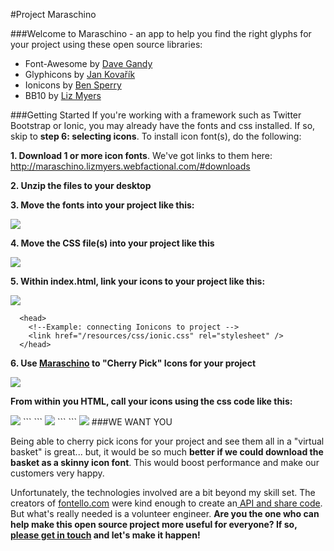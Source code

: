 

#Project Maraschino

###Welcome to Maraschino - an app to help you find the right glyphs for your project using these open source libraries:
  * Font-Awesome by <a href="https://twitter.com/davegandy" target="_new">Dave Gandy</a>
  * Glyphicons by <a href="https://twitter.com/jankovarik" target="_new">Jan Kovařík</a>
  * Ionicons by <a href="https://twitter.com/benjsperry" target="_new">Ben Sperry</a>
  * BB10 by <a href="https://twitter.com/lizmyers" target="_new">Liz Myers</a>

###Getting Started
If you're working with a framework such as Twitter Bootstrap or Ionic, you may already have the fonts and css installed. If so, skip to **step 6: selecting icons**. To install icon font(s), do the following:

**1. Download 1 or more icon fonts**. We've got links to them here: http://maraschino.lizmyers.webfactional.com/#downloads

**2. Unzip the files to your desktop**

**3. Move the fonts into your project like this:**

<img src = "https://cloud.githubusercontent.com/assets/1979777/8267087/c3b0afa2-174a-11e5-92b5-82566b937618.jpg" />
  
  
**4. Move the CSS file(s) into your project like this**

<img src ="https://cloud.githubusercontent.com/assets/1979777/8267094/10d6d388-174b-11e5-8aca-27a53670b12c.jpg"/>

**5. Within index.html, link your icons to your project like this:**

<img src="https://cloud.githubusercontent.com/assets/1979777/8267619/59e39bae-1761-11e5-8ce1-21087d9e32de.jpg" />

```
  <head>
    <!--Example: connecting Ionicons to project -->
    <link href="/resources/css/ionic.css" rel="stylesheet" />
  </head>
```

**6. Use <a href="http://maraschino.lizmyers.webfactional.com/index2.html" target="_blank">Maraschino</a> to "Cherry Pick" Icons for your project**

<img src = "https://cloud.githubusercontent.com/assets/1979777/8267057/0f759472-1749-11e5-9395-c5c9a6ecbd2a.jpg" />

**From within you HTML, call your icons using the css code like this:**

<img src="https://cloud.githubusercontent.com/assets/1979777/8267558/f45b8834-175e-11e5-96e9-4e993a817ff5.jpg" />
```
<i class="ion-ios-contact"></i>
```
<img src="https://cloud.githubusercontent.com/assets/1979777/8267492/1d347fa2-175c-11e5-9f1a-c7d8ffe49ba0.jpg" />
```
<i class="md-scooter"></i>
```

<img src="https://cloud.githubusercontent.com/assets/1979777/8271441/e413a78e-180f-11e5-947e-51cb9ba21085.jpg" />
###WE WANT YOU

Being able to cherry pick icons for your project and see them all in a "virtual basket" is great... but, it would be so much **better if we could download the basket as a skinny icon font**. This would boost performance and make our customers very happy.

Unfortunately, the technologies involved are a bit beyond my skill set. The creators of <a href="http://fontello.com" target="_blank">fontello.com</a> were kind enough to create an<a href="https://github.com/fontello/fontello" target="_blank"> API and share code</a>. But what's really needed is a volunteer engineer. **Are you the one who can help make this open source project more useful for everyone? If so, <a href="mailto: liz@myersdesign.com">please get in touch</a> and let's make it happen!**






